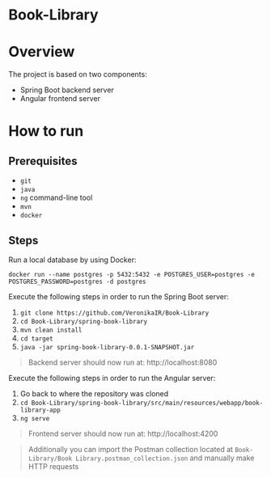 # Book-Library

# Overview

The project is based on two components:
- Spring Boot backend server
- Angular frontend server

# How to run

## Prerequisites

- `git`
- `java`
- `ng` command-line tool
- `mvn`
- `docker`

## Steps

Run a local database by using Docker:

`docker run --name postgres -p 5432:5432 -e POSTGRES_USER=postgres -e POSTGRES_PASSWORD=postgres -d postgres`

Execute the following steps in order to run the Spring Boot server:

1. `git clone https://github.com/VeronikaIR/Book-Library`
2. `cd Book-Library/spring-book-library`
3. `mvn clean install`
4. `cd target`
5. `java -jar spring-book-library-0.0.1-SNAPSHOT.jar`

> Backend server should now run at: http://localhost:8080

Execute the following steps in order to run the Angular server:

1. Go back to where the repository was cloned
2. `cd Book-Library/spring-book-library/src/main/resources/webapp/book-library-app`
3. `ng serve`

> Frontend server should now run at: http://localhost:4200

> Additionally you can import the Postman collection located at `Book-Library/Book Library.postman_collection.json` and manually make HTTP requests